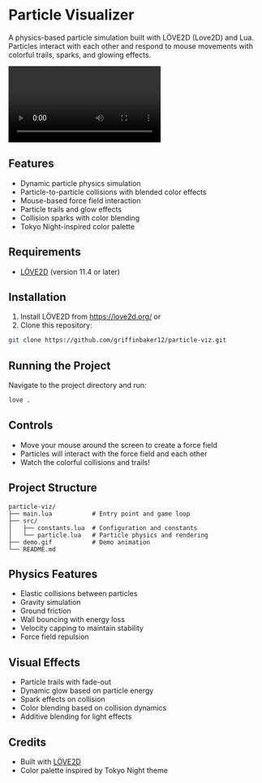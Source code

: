 # Particle Visualizer

A physics-based particle simulation built with LÖVE2D (Love2D) and Lua. Particles interact with each other and respond to mouse movements with colorful trails, sparks, and glowing effects.

![Particle Visualizer Demo](assets/demo.mp4)

## Features

- Dynamic particle physics simulation
- Particle-to-particle collisions with blended color effects
- Mouse-based force field interaction
- Particle trails and glow effects
- Collision sparks with color blending
- Tokyo Night-inspired color palette

## Requirements

- [LÖVE2D](https://love2d.org/) (version 11.4 or later)

## Installation

1. Install LÖVE2D from https://love2d.org/ or
2. Clone this repository:

```bash
git clone https://github.com/griffinbaker12/particle-viz.git
```

## Running the Project

Navigate to the project directory and run:

```bash
love .
```

## Controls

- Move your mouse around the screen to create a force field
- Particles will interact with the force field and each other
- Watch the colorful collisions and trails!

## Project Structure

```
particle-viz/
├── main.lua           # Entry point and game loop
├── src/
│   ├── constants.lua  # Configuration and constants
│   └── particle.lua   # Particle physics and rendering
├── demo.gif           # Demo animation
└── README.md
```

## Physics Features

- Elastic collisions between particles
- Gravity simulation
- Ground friction
- Wall bouncing with energy loss
- Velocity capping to maintain stability
- Force field repulsion

## Visual Effects

- Particle trails with fade-out
- Dynamic glow based on particle energy
- Spark effects on collision
- Color blending based on collision dynamics
- Additive blending for light effects

## Credits

- Built with [LÖVE2D](https://love2d.org/)
- Color palette inspired by Tokyo Night theme

